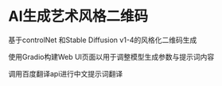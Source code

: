 # AI生成艺术风格二维码

基于controlNet 和Stable Diffusion v1-4的风格化二维码生成

使用Gradio构建Web UI页面以用于调整模型生成参数与提示词内容

调用百度翻译api进行中文提示词翻译
